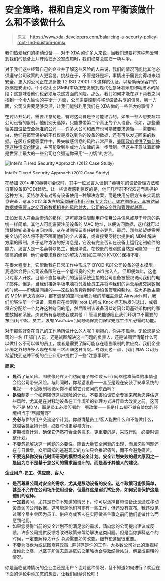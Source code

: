 # 安全策略，根和自定义 rom 平衡该做什么和不该做什么

> 原文：<https://www.xda-developers.com/balancing-a-security-policy-root-and-custom-roms/>

我们热爱我们的移动设备——对于 XDA 的许多人来说，当我们想要将这种热爱带到我们的设备上并开始在办公室应用时，我们经常会面临一场斗争。

对于我们这些经营自己的企业并了解这些风险的人来说，我们的情况可能比其他必须遵守公司政策的人更容易。挑战在于，不管是好是坏，事情出于需要变得越来越安全。更大的公司正在追逐像 T2 ISO 27001 T3 这样的认证，以帮助确保客户的数据是安全的。中小型企业(SMB)市场正在发展到现代化意味着采用移动技术的阶段；这意味着他们也必须解决这方面的风险。那么，我们如何才能在以下两者之间找到一个令人愉快的平衡:一方面，公司需要控制与移动设备共享的信息，另一方面，公司又需要足够灵活，让我们能够利用我们在 XDA 做的一些伟大的事情？

在讨论开始时，需要注意的是，有时这两者是不可能结合的，如果一些人想要超越公司设备的限制，他们别无选择，只能携带第二个真正的个人设备。例如，那些遵循[美国设备安全标准](https://www.nsa.gov/ia/programs/csfc_program/index.shtml)的公司——许多大公司和政府也可能被要求遵循——需要明白，他们在那里保护的不仅仅是发送到你的设备的数据，还有可以发送回来的数据。在医疗保健等案件中，丢失敏感信息的风险非常严重，[美国政府提供了如何处理这种情况的建议](https://www.healthit.gov/providers-professionals/your-mobile-device-and-health-information-privacy-and-security)，并可能受到州或地方法律的进一步限制。但这并不意味着即使是世界上最大的一些公司也会强迫你采用“一刀切”的方法。

 <picture>![Intel's Tiered Security Approach (2012 Case Study)](img/5350bf025d6659db830dbb22a18284bc.png)</picture> 

Intel's Tiered Security Approach (2012 Case Study)

在参加 2014 年的英特尔会议时，其中一位发言人谈到了英特尔的设备管理方法和自带设备(BYOD)趋势。让一些读者感到惊讶的是，他们几年前不仅欢迎而且拥护这种方法。英特尔没有对所有设备使用一种解决方案，而是使用分层方法来实现信息安全，这与 2012 年发布的[案例研究相比没有太大变化。如右图所示，与被访问数据或需要与之交互的数据相关的风险越大，公司的安全性和管理就越高。](http://www.intel.com/content/dam/www/public/us/en/documents/best-practices/improving-security-and-mobility-for-personally-owned-devices-paper.pdf)

正如发言人在会后澄清的那样，这可能就像限制用户使用公共信息或基于登录的系统一样简单。其他人可能需要注册设备的 MAC 地址，以便访问数据，这样就可以清楚地知道谁有访问权限，这在试图保留责任时是必要的。最后，那些希望或需要完全访问的人将不得不隔离他们的个人设备，或者接受英特尔提供的 MDM 解决方案的限制。关于这种方法的好消息是，它没有完全否认在设备上运行定制软件的能力。发言人是一名英特尔员工，他澄清说，在较低的级别这当然是可能的——在较高的级别，他们会要求容器化的解决方案(如[三星的 KNOX](https://www.samsungknox.com/en) )保持不变。

在很大程度上，它帮助我在日常工作中形成了 BYOD 和非公司设备的基本模型。我通常会将非公司设备限制在一个低带宽的公共 wifi 接入点，但即便如此，这也只对客人开放。目前不直接与我们的运营系统连接的公司设备被授权访问我们的电子邮件。但是，当我们接近平板电脑将分发给员工并将与我们的运营系统交换数据的时候——即使是间接的——这些设备将受到移动设备管理的制约。在大多数主要的 MDM 解决方案中，都有调整的空间:当我为我的前雇主测试 Airwatch 时，我们能够注册一个设备，观察它在检测到 root 访问或 Knox 标志触发时退出，或者将它分配给一个允许这种访问的组，然后限制该设备可以访问公司基础架构内的哪些数据和系统。浏览所有选项使我或其他 IT 管理员能够阻止我们环境中不需要的东西(对不起，员工，没有 YouTube ),同时确保我们保留完成工作所必需的功能。

对于那些好奇在自己的工作场所做什么的人呢？别担心，你并不孤单。无论您是公司的一名 IT 部门人员，还是试图解决这一问题的负责人，还是试图弄清楚什么可以做什么不可以做的员工，或者是需要了解可能存在哪些限制的供应商，我们企业环境之外的许多人现在都第一次面临这种情况。考虑到这一点，我们 XDA 公司为希望找到这种平衡的企业和用户提供了一些“注意事项”。

**商家:**

*   **是否**了解风险。即使像允许人们访问电子邮件或 wi-fi 网络这样简单的事情也会给公司带来风险。与此同时，你希望设备——甚至是现在安装了安卓系统的电视——不受限制地访问你不希望它们访问的东西吗？
*   **是否**制定一个如何降低这些风险的计划。不要害怕请安全专家来帮助您评估这些风险，尤其是在对移动设备在工作场所的处理方式进行重大改变之前。这可能不是 MDM，而是员工必须签署的一项政策——但是什么都不做会使您的环境相当于“西部荒野”
*   **务必**与你的用户交流这个计划。你越清楚员工/客人能做什么和不能做什么，就越容易坚持计划，必要时也更容易执行。
*   定期检查计划，确保它仍然符合业务需求。更重要的是，采取行动，必要时调整计划。
*   不要忽视解决这一问题的必要性。随着大量安全问题的出现，而且这些问题还在与日俱增，众所周知的逃避现实的方法只会推迟痛苦，而不会避免痛苦。
*   **不要选择你没有花时间研究的模型或安全计划。安全计划失败的最大原因之一是因为它不是基于您公司的需求而设计的，而是基于其他人的建议。**

**企业用户-员工、供应商、客人:**

*   **是否尊重公司对安全的需求，尤其是移动设备的安全。这个政策可能很简单，甚至不允许在公司场所使用设备，但最终这是*他们的*业务，如何妥善保护这是他们的选择。**
*   **一定要**询问，尤其是在你不知道的情况下，你可以选择自带设备还是通过移动设备访问公司数据。这可能是他们可能有一些工作，但还没有宣布。我还没见过哪个雇主会因为员工、供应商或客人在实际做某件事之前问他们能做什么而惩罚他们。
*   如果您觉得当前的安全计划不能满足您的需求，请向您的公司提出建议或反馈。许多公司提供反馈或改进政策来帮助解决这类问题。但是当你解释这个的时候，一定要解释*为什么* *以及*需要如何改变。细节在这里很重要。
*   不要为所欲为或试图规避政策...除非这是你的工作。大多数公司对此的重视程度如此之高，以至于即使无意违反安全策略也会导致纪律处分、解雇或更糟的情况。

你是面临这种情况的企业主还是用户？面对这种情况，但不知道如何进行？欢迎在下面的评论中添加您的想法，让我们继续讨论吧！